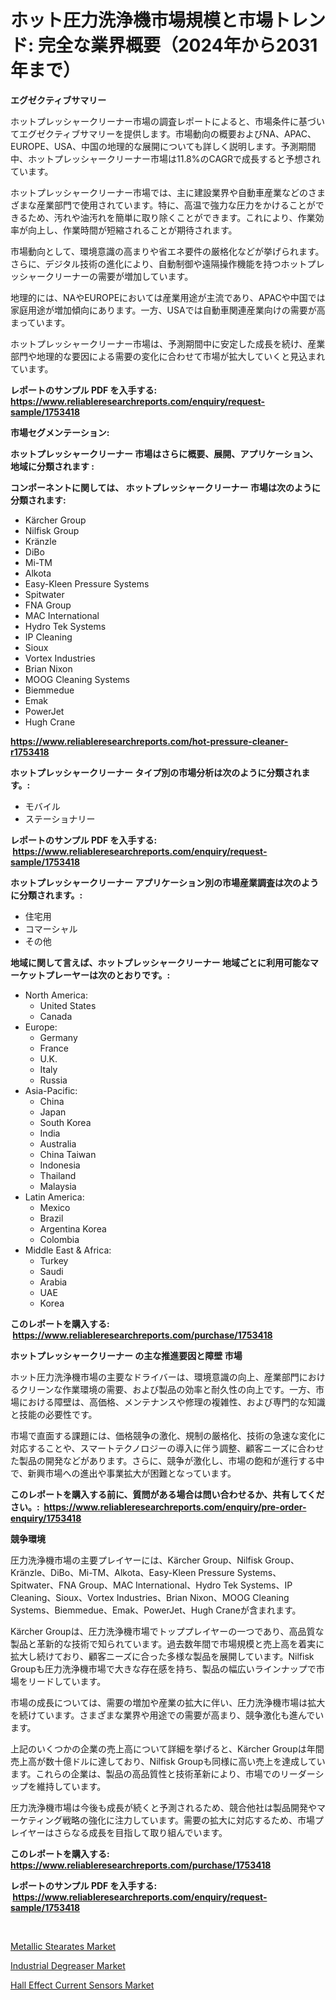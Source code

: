 <p><h1>ホット圧力洗浄機市場規模と市場トレンド: 完全な業界概要（2024年から2031年まで）</h1></p><p><strong>エグゼクティブサマリー</strong></p>
<p><p>ホットプレッシャークリーナー市場の調査レポートによると、市場条件に基づいてエグゼクティブサマリーを提供します。市場動向の概要およびNA、APAC、EUROPE、USA、中国の地理的な展開についても詳しく説明します。予測期間中、ホットプレッシャークリーナー市場は11.8%のCAGRで成長すると予想されています。</p><p>ホットプレッシャークリーナー市場では、主に建設業界や自動車産業などのさまざまな産業部門で使用されています。特に、高温で強力な圧力をかけることができるため、汚れや油汚れを簡単に取り除くことができます。これにより、作業効率が向上し、作業時間が短縮されることが期待されます。</p><p>市場動向として、環境意識の高まりや省エネ要件の厳格化などが挙げられます。さらに、デジタル技術の進化により、自動制御や遠隔操作機能を持つホットプレッシャークリーナーの需要が増加しています。</p><p>地理的には、NAやEUROPEにおいては産業用途が主流であり、APACや中国では家庭用途が増加傾向にあります。一方、USAでは自動車関連産業向けの需要が高まっています。</p><p>ホットプレッシャークリーナー市場は、予測期間中に安定した成長を続け、産業部門や地理的な要因による需要の変化に合わせて市場が拡大していくと見込まれています。</p></p>
<p><strong>レポートのサンプル PDF を入手する: <a href="https://www.reliableresearchreports.com/enquiry/request-sample/1753418">https://www.reliableresearchreports.com/enquiry/request-sample/1753418</a></strong></p>
<p><strong>市場セグメンテーション:</strong></p>
<p><strong> ホットプレッシャークリーナー 市場はさらに概要、展開、アプリケーション、地域に分類されます :</strong></p>
<p><strong>コンポーネントに関しては、 ホットプレッシャークリーナー 市場は次のように分類されます: &nbsp;</strong></p>
<p><ul><li>Kärcher Group</li><li>Nilfisk Group</li><li>Kränzle</li><li>DiBo</li><li>Mi-TM</li><li>Alkota</li><li>Easy-Kleen Pressure Systems</li><li>Spitwater</li><li>FNA Group</li><li>MAC International</li><li>Hydro Tek Systems</li><li>IP Cleaning</li><li>Sioux</li><li>Vortex Industries</li><li>Brian Nixon</li><li>MOOG Cleaning Systems</li><li>Biemmedue</li><li>Emak</li><li>PowerJet</li><li>Hugh Crane</li></ul></p>
<p><strong><a href="https://www.reliableresearchreports.com/hot-pressure-cleaner-r1753418">https://www.reliableresearchreports.com/hot-pressure-cleaner-r1753418</a></strong></p>
<p><strong> ホットプレッシャークリーナー タイプ別の市場分析は次のように分類されます。:</strong></p>
<p><ul><li>モバイル</li><li>ステーショナリー</li></ul></p>
<p><strong>レポートのサンプル PDF を入手する: &nbsp;<a href="https://www.reliableresearchreports.com/enquiry/request-sample/1753418">https://www.reliableresearchreports.com/enquiry/request-sample/1753418</a></strong></p>
<p><strong> ホットプレッシャークリーナー アプリケーション別の市場産業調査は次のように分類されます。:</strong></p>
<p><ul><li>住宅用</li><li>コマーシャル</li><li>その他</li></ul></p>
<p><strong>地域に関して言えば、ホットプレッシャークリーナー 地域ごとに利用可能なマーケットプレーヤーは次のとおりです。:</strong></p>
<p><ul>
    <li>
        North America:
        <ul>
            <li>United States</li>
            <li>Canada</li>
        </ul>
    </li>
    <li>
        Europe:
        <ul>
            <li>Germany</li>
            <li>France</li>
            <li>U.K.</li>
            <li>Italy</li>
            <li>Russia</li>
        </ul>
    </li>
    <li>
        Asia-Pacific:
        <ul>
            <li>China</li>
            <li>Japan</li>
            <li>South Korea</li>
            <li>India</li>
            <li>Australia</li>
            <li>China Taiwan</li>
            <li>Indonesia</li>
            <li>Thailand</li>
            <li>Malaysia</li>
        </ul>
    </li>
    <li>
        Latin America:
        <ul>
            <li>Mexico</li>
            <li>Brazil</li>
            <li>Argentina Korea</li>
            <li>Colombia</li>
        </ul>
    </li>
    <li>
        Middle East & Africa:
        <ul>
            <li>Turkey</li>
            <li>Saudi</li>
            <li>Arabia</li>
            <li>UAE</li>
            <li>Korea</li>
        </ul>
    </li>
    </ul></p>
<p><strong>このレポートを購入する: &nbsp;<a href="https://www.reliableresearchreports.com/purchase/1753418">https://www.reliableresearchreports.com/purchase/1753418</a></strong></p>
<p><strong>ホットプレッシャークリーナー の主な推進要因と障壁 市場</strong></p>
<p><p>ホット圧力洗浄機市場の主要なドライバーは、環境意識の向上、産業部門におけるクリーンな作業環境の需要、および製品の効率と耐久性の向上です。一方、市場における障壁は、高価格、メンテナンスや修理の複雑性、および専門的な知識と技能の必要性です。</p><p>市場で直面する課題には、価格競争の激化、規制の厳格化、技術の急速な変化に対応することや、スマートテクノロジーの導入に伴う調整、顧客ニーズに合わせた製品の開発などがあります。さらに、競争が激化し、市場の飽和が進行する中で、新興市場への進出や事業拡大が困難となっています。</p></p>
<p><strong>このレポートを購入する前に、質問がある場合は問い合わせるか、共有してください。:&nbsp; <a href="https://www.reliableresearchreports.com/enquiry/pre-order-enquiry/1753418">https://www.reliableresearchreports.com/enquiry/pre-order-enquiry/1753418</a></strong></p>
<p><strong>競争環境</strong></p>
<p><p>圧力洗浄機市場の主要プレイヤーには、Kärcher Group、Nilfisk Group、Kränzle、DiBo、Mi-TM、Alkota、Easy-Kleen Pressure Systems、Spitwater、FNA Group、MAC International、Hydro Tek Systems、IP Cleaning、Sioux、Vortex Industries、Brian Nixon、MOOG Cleaning Systems、Biemmedue、Emak、PowerJet、Hugh Craneが含まれます。</p><p>Kärcher Groupは、圧力洗浄機市場でトッププレイヤーの一つであり、高品質な製品と革新的な技術で知られています。過去数年間で市場規模と売上高を着実に拡大し続けており、顧客ニーズに合った多様な製品を展開しています。Nilfisk Groupも圧力洗浄機市場で大きな存在感を持ち、製品の幅広いラインナップで市場をリードしています。</p><p>市場の成長については、需要の増加や産業の拡大に伴い、圧力洗浄機市場は拡大を続けています。さまざまな業界や用途での需要が高まり、競争激化も進んでいます。</p><p>上記のいくつかの企業の売上高について詳細を挙げると、Kärcher Groupは年間売上高が数十億ドルに達しており、Nilfisk Groupも同様に高い売上を達成しています。これらの企業は、製品の高品質性と技術革新により、市場でのリーダーシップを維持しています。</p><p>圧力洗浄機市場は今後も成長が続くと予測されるため、競合他社は製品開発やマーケティング戦略の強化に注力しています。需要の拡大に対応するため、市場プレイヤーはさらなる成長を目指して取り組んでいます。</p></p>
<p><strong>このレポートを購入する: &nbsp; <a href="https://www.reliableresearchreports.com/purchase/1753418">https://www.reliableresearchreports.com/purchase/1753418</a></strong></p>
<p><strong>レポートのサンプル PDF を入手する: &nbsp;<a href="https://www.reliableresearchreports.com/enquiry/request-sample/1753418">https://www.reliableresearchreports.com/enquiry/request-sample/1753418</a></strong><strong></strong></p>
<p>&nbsp;</p>
<p><p><a href="https://www.linkedin.com/pulse/metallic-stearates-market-dynamics-2024-2031-also-its-trends-fhuze?trackingId=kstOrLYW5lgecgR5hvta%2FQ%3D%3D">Metallic Stearates Market</a></p><p><a href="https://www.linkedin.com/pulse/industrial-degreaser-market-size-2024-2031-global-analysis-v4tve?trackingId=JsGHYMzdJcjIS1JPy%2BLypg%3D%3D">Industrial Degreaser Market</a></p><p><a href="https://www.linkedin.com/pulse/hall-effect-current-sensors-market-size-cagr-trends-2024-2030-pdwhe?trackingId=BG%2FrdV6Q0WQ3aaNZv0gl7w%3D%3D">Hall Effect Current Sensors Market</a></p></p>